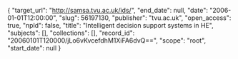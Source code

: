 {
  "target_url": "http://samsa.tvu.ac.uk/ids/", 
  "end_date": null, 
  "date": "2006-01-01T12:00:00", 
  "slug": 56197130, 
  "publisher": "tvu.ac.uk", 
  "open_access": true, 
  "npld": false, 
  "title": "Intelligent decision support systems in HE", 
  "subjects": [], 
  "collections": [], 
  "record_id": "20060101T120000/jLo6vKvcefdhM1XiFA6dvQ==", 
  "scope": "root", 
  "start_date": null
}

